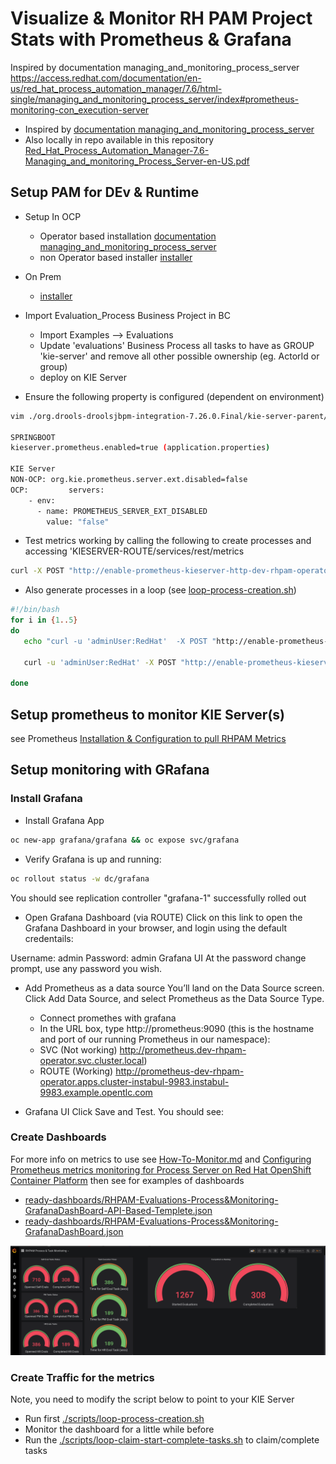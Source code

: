 # Visualize & Monitor RH PAM Project Stats with Prometheus & Grafana


Inspired by documentation managing_and_monitoring_process_server https://access.redhat.com/documentation/en-us/red_hat_process_automation_manager/7.6/html-single/managing_and_monitoring_process_server/index#prometheus-monitoring-con_execution-server

* Inspired by [documentation managing_and_monitoring_process_server](https://access.redhat.com/documentation/en-us/red_hat_process_automation_manager/7.6/html-single/managing_and_monitoring_process_server/index#prometheus-monitoring-con_execution-server)
* Also locally in repo available in this repository [Red_Hat_Process_Automation_Manager-7.6-Managing_and_monitoring_Process_Server-en-US.pdf](.Red_Hat_Process_Automation_Manager-7.6-Managing_and_monitoring_Process_Server-en-US.pd)



## Setup PAM for DEv & Runtime

* Setup In OCP
  * Operator based installation [documentation managing_and_monitoring_process_server](https://access.redhat.com/documentation/en-us/red_hat_process_automation_manager/7.6/html-single) 
  * non Operator based installer [installer](http://github.com/jbossdemocentral/rhpam7-install-demo)
 
* On Prem
  * [installer](http://github.com/jbossdemocentral/rhpam7-install-demo)

* Import Evaluation_Process Business Project in BC 
  * Import Examples --> Evaluations
  * Update 'evaluations' Business Process all tasks to have as GROUP 'kie-server' and remove all other possible ownership (eg. ActorId or group)
  * deploy on KIE Server
* Ensure the following property is configured (dependent on environment)


```bash
vim ./org.drools-droolsjbpm-integration-7.26.0.Final/kie-server-parent/kie-server-services/kie-server-services-prometheus/src/main/java/org/kie/server/services/prometheus

SPRINGBOOT
kieserver.prometheus.enabled=true (application.properties)

KIE Server
NON-OCP: org.kie.prometheus.server.ext.disabled=false 
OCP:         servers:
    - env:
      - name: PROMETHEUS_SERVER_EXT_DISABLED
        value: "false"
```



* Test metrics working by calling the following to create processes and accessing 'KIESERVER-ROUTE/services/rest/metrics
```bash
curl -X POST "http://enable-prometheus-kieserver-http-dev-rhpam-operator.apps.cluster-instabul-9983.instabul-9983.example.opentlc.com/services/rest/server/containers/evaluation_1.0.0-SNAPSHOT/processes/evaluation/instances" -H  "accept: application/json" -H  "content-type: application/json" -d "{    \"employee\": \"employee-2\",    \"reason\": \"some-reason\"}"
```

  * Also generate processes in a loop (see [loop-process-creation.sh](./scripts/loop-process-creation.sh))

```bash
#!/bin/bash
for i in {1..5}
do
   echo "curl -u 'adminUser:RedHat'  -X POST "http://enable-prometheus-kieserver-http-dev-rhpam-operator.apps.cluster-instabul-9983.instabul-9983.example.opentlc.com/services/rest/server/containers/evaluation_1.0.0-SNAPSHOT/processes/evaluation/instances" -H  "accept: application/json" -H  "content-type: application/json" -d "{    \"employee\": \"employee-$i\",    \"reason\": \"some-reason\"}""

   curl -u 'adminUser:RedHat' -X POST "http://enable-prometheus-kieserver-http-dev-rhpam-operator.apps.cluster-instabul-9983.instabul-9983.example.opentlc.com/services/rest/server/containers/evaluation_1.0.0-SNAPSHOT/processes/evaluation/instances" -H  "accept: application/json" -H  "content-type: application/json" -d "{    \"employee\": \"employee-$i\",    \"reason\": \"some-reason\"}"

done
```


## Setup prometheus to monitor KIE Server(s)

see Prometheus [Installation & Configuration to pull RHPAM Metrics](./Install-Prometheus.md)



## Setup monitoring with GRafana

### Install Grafana


* Install Grafana App
```bash
oc new-app grafana/grafana && oc expose svc/grafana
```

* Verify Grafana is up and running:

```bash
oc rollout status -w dc/grafana
```

You should see replication controller "grafana-1" successfully rolled out

* Open Grafana Dashboard (via ROUTE)
Click on this link to open the Grafana Dashboard in your browser, and login using the default credentails:

Username: admin
Password: admin
Grafana UI
At the password change prompt, use any password you wish.

* Add Prometheus as a data source
You’ll land on the Data Source screen. Click Add Data Source, and select Prometheus as the Data Source Type.

  * Connect promethes with grafana
   * In the URL box, type http://prometheus:9090 (this is the hostname and port of our running Prometheus in our namespace):
   * SVC (Not working) http://prometheus.dev-rhpam-operator.svc.cluster.local)
   * ROUTE (Working) http://prometheus-dev-rhpam-operator.apps.cluster-instabul-9983.instabul-9983.example.opentlc.com


* Grafana UI
Click Save and Test. You should see:


### Create Dashboards

For more info on metrics to use see [How-To-Monitor.md](./How-To-Monitor.md) and [Configuring Prometheus metrics monitoring for Process Server on Red Hat OpenShift Container Platform](https://access.redhat.com/documentation/en-us/red_hat_process_automation_manager/7.6/html-single/managing_and_monitoring_process_server/index#prometheus-monitoring-ocp-proc_execution-server)
then see for examples of dashboards
* [ready-dashboards/RHPAM-Evaluations-Process&Monitoring-GrafanaDashBoard-API-Based-Templete.json](./ready-dashboards/RHPAM-Evaluations-Process&Monitoring-GrafanaDashBoard-API-Based-Templete.json)
* [ready-dashboards/RHPAM-Evaluations-Process&Monitoring-GrafanaDashBoard.json](./ready-dashboards/RHPAM-Evaluations-Process&Monitoring-GrafanaDashBoard.json)

![RHPAM Dashboard](./images/prometheus-grafana-rhpam-monitoring.png)

### Create Traffic for the metrics

Note, you need to modify the script below to point to your KIE Server

* Run first [./scripts/loop-process-creation.sh](./scripts/loop-process-creation.sh)
* Monitor the dashboard for a little while before
* Run the [./scripts/loop-claim-start-complete-tasks.sh](./scripts/loop-process-creation.sh) to claim/complete tasks




